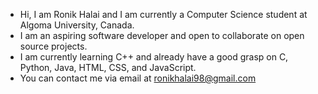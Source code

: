 - Hi, I am Ronik Halai and I am currently a Computer Science student at Algoma University, Canada.
- I am an aspiring software developer and open to collaborate on open source projects. 
- I am currently learning C++ and already have a good grasp on C, Python, Java, HTML, CSS, and JavaScript.
- You can contact me via email at ronikhalai98@gmail.com

<!---
halaironik/halaironik is a ✨ special ✨ repository because its `README.md` (this file) appears on your GitHub profile.
You can click the Preview link to take a look at your changes.
--->
